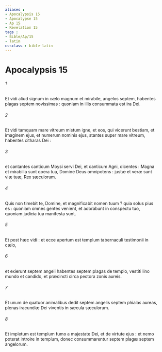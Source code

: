 ```yaml
---
aliases : 
- Apocalypsis 15
- Apocalypse 15
- Ap 15
- Revelation 15
tags : 
- Bible/Ap/15
- latin
cssclass : bible-latin
---
```


# Apocalypsis 15

###### 1
Et vidi aliud signum in cælo magnum et mirabile, angelos septem, habentes plagas septem novissimas : quoniam in illis consummata est ira Dei.
###### 2
Et vidi tamquam mare vitreum mistum igne, et eos, qui vicerunt bestiam, et imaginem ejus, et numerum nominis ejus, stantes super mare vitreum, habentes citharas Dei :
###### 3
et cantantes canticum Moysi servi Dei, et canticum Agni, dicentes : Magna et mirabilia sunt opera tua, Domine Deus omnipotens : justæ et veræ sunt viæ tuæ, Rex sæculorum.
###### 4
Quis non timebit te, Domine, et magnificabit nomen tuum ? quia solus pius es : quoniam omnes gentes venient, et adorabunt in conspectu tuo, quoniam judicia tua manifesta sunt.
###### 5
Et post hæc vidi : et ecce apertum est templum tabernaculi testimonii in cælo,
###### 6
et exierunt septem angeli habentes septem plagas de templo, vestiti lino mundo et candido, et præcincti circa pectora zonis aureis.
###### 7
Et unum de quatuor animalibus dedit septem angelis septem phialas aureas, plenas iracundiæ Dei viventis in sæcula sæculorum.
###### 8
Et impletum est templum fumo a majestate Dei, et de virtute ejus : et nemo poterat introire in templum, donec consummarentur septem plagæ septem angelorum.
